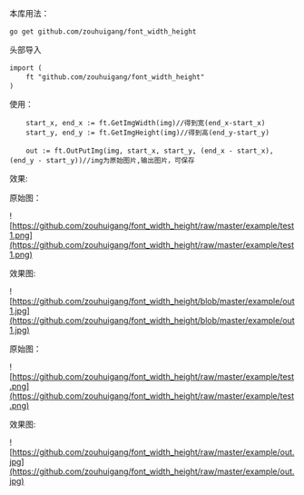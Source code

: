 本库用法：

	go get github.com/zouhuigang/font_width_height

头部导入

	import (
		ft "github.com/zouhuigang/font_width_height"
	)

使用：

		start_x, end_x := ft.GetImgWidth(img)//得到宽(end_x-start_x)
		start_y, end_y := ft.GetImgHeight(img)//得到高(end_y-start_y)

		out := ft.OutPutImg(img, start_x, start_y, (end_x - start_x), (end_y - start_y))//img为原始图片,输出图片，可保存


效果:

原始图：

![https://github.com/zouhuigang/font_width_height/raw/master/example/test1.png](https://github.com/zouhuigang/font_width_height/raw/master/example/test1.png)

效果图:

![https://github.com/zouhuigang/font_width_height/blob/master/example/out1.jpg](https://github.com/zouhuigang/font_width_height/blob/master/example/out1.jpg)



原始图：

![https://github.com/zouhuigang/font_width_height/raw/master/example/test.png](https://github.com/zouhuigang/font_width_height/raw/master/example/test.png)

效果图:

![https://github.com/zouhuigang/font_width_height/raw/master/example/out.jpg](https://github.com/zouhuigang/font_width_height/raw/master/example/out.jpg)